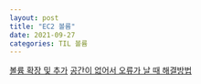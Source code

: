```yaml
---
layout: post
title: "EC2 볼륨"
date: 2021-09-27
categories: TIL 볼륨
---
```


[볼륨 확장 및 추가](https://minjii-ya.tistory.com/27)
[공간이 없어서 오류가 날 때 해결방법](https://aws.amazon.com/ko/premiumsupport/knowledge-center/ebs-volume-size-increase/)
